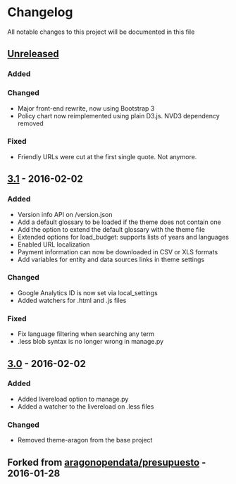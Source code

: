 # Changelog
All notable changes to this project will be documented in this file

## [Unreleased]
### Added

### Changed
- Major front-end rewrite, now using Bootstrap 3
- Policy chart now reimplemented using plain D3.js. NVD3 dependency removed

### Fixed
- Friendly URLs were cut at the first single quote. Not anymore.

## [3.1] - 2016-02-02
### Added
- Version info API on /version.json
- Add a default glossary to be loaded if the theme does not contain one
- Add the option to extend the default glossary with the theme file
- Extended options for load_budget: supports lists of years and languages
- Enabled URL localization
- Payment information can now be downloaded in CSV or XLS formats
- Add variables for entity and data sources links in theme settings

### Changed
- Google Analytics ID is now set via local\_settings
- Added watchers for .html and .js files

### Fixed
- Fix language filtering when searching any term
- .less blob syntax is no longer wrong in manage.py

## [3.0] - 2016-02-02
### Added
- Added livereload option to manage.py
- Added a watcher to the livereload on .less files

### Changed
- Removed theme-aragon from the base project

## Forked from [aragonopendata/presupuesto] - 2016-01-28


[Unreleased]: https://github.com/civio/presupuesto/compare/3.1...HEAD
[3.1]: https://github.com/civio/presupuesto/releases/tag/3.1
[3.0]: https://github.com/civio/presupuesto/releases/tag/3.0
[aragonopendata/presupuesto]: https://github.com/aragonopendata/presupuesto/
